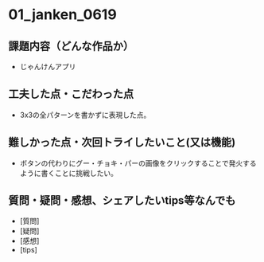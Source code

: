 # 01_janken_0619

## 課題内容（どんな作品か）

- じゃんけんアプリ

## 工夫した点・こだわった点

- 3x3の全パターンを書かずに表現した点。

## 難しかった点・次回トライしたいこと(又は機能)

- ボタンの代わりにグー・チョキ・パーの画像をクリックすることで発火するように書くことに挑戦したい。

## 質問・疑問・感想、シェアしたいtips等なんでも

- [質問]
- [疑問]
- [感想]
- [tips]
